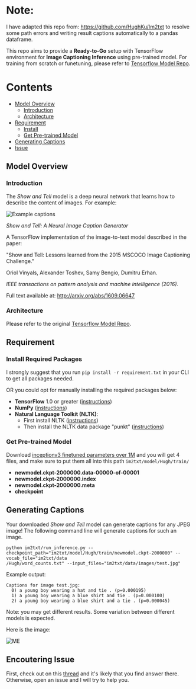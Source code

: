 # Note:
I have adapted this repo from: https://github.com/HughKu/Im2txt to resolve some path errors and writing result captions automatically to a pandas dataframe.

This repo aims to provide a **Ready-to-Go** setup with TensorFlow environment for **Image Captioning Inference** using pre-trained model. For training from scratch or funetuning, please refer to [Tensorflow Model Repo](https://github.com/tensorflow/models/tree/master/research/im2txt).


# Contents
* [Model Overview](#model-overview)
    * [Introduction](#introduction)
    * [Architecture](#architecture)
* [Requirement](#getting-started)
    * [Install](#install-required-packages)
    * [Get Pre-trained Model](#get-pre-trained-model)
* [Generating Captions](#generating-captions)
* [Issue](#encoutering-issue)

## Model Overview

### Introduction
The *Show and Tell* model is a deep neural network that learns how to describe
the content of images. For example:

![Example captions](g3doc/example_captions.jpg)

*Show and Tell: A Neural Image Caption Generator*

A TensorFlow implementation of the image-to-text model described in the paper:

"Show and Tell: Lessons learned from the 2015 MSCOCO Image Captioning
Challenge."

Oriol Vinyals, Alexander Toshev, Samy Bengio, Dumitru Erhan.

*IEEE transactions on pattern analysis and machine intelligence (2016).*

Full text available at: http://arxiv.org/abs/1609.06647

### Architecture
Please refer to the original [Tensorflow Model Repo](https://github.com/tensorflow/models/tree/master/research/im2txt).

## Requirement

### Install Required Packages
I strongly suggest that you run `pip install -r requirement.txt` in your CLI 
to get all packages needed.

OR you could opt for manually installing the required packages below:

* **TensorFlow** 1.0 or greater ([instructions](https://www.tensorflow.org/install/))
* **NumPy** ([instructions](http://www.scipy.org/install.html))
* **Natural Language Toolkit (NLTK)**:
    * First install NLTK ([instructions](http://www.nltk.org/install.html))
    * Then install the NLTK data package "punkt" ([instructions](http://www.nltk.org/data.html))

### Get Pre-trained Model
Download [inceptionv3 finetuned parameters over 1M](https://drive.google.com/open?id=1r4-9FEIbOUyBSvA-fFVFgvhFpgee6sF5) and you will get 4 files, and make sure to put them all into this path `im2txt/model/Hugh/train/`
* **newmodel.ckpt-2000000.data-00000-of-00001**
* **newmodel.ckpt-2000000.index**
* **newmodel.ckpt-2000000.meta**
* **checkpoint**

## Generating Captions
Your downloaded *Show and Tell* model can generate captions for any JPEG image! The
following command line will generate captions for such an image.
```
python im2txt/run_inference.py --checkpoint_path="im2txt/model/Hugh/train/newmodel.ckpt-2000000" --vocab_file="im2txt/data
/Hugh/word_counts.txt" --input_files="im2txt/data/images/test.jpg"
```

Example output:
```
Captions for image test.jpg:
  0) a young boy wearing a hat and tie . (p=0.000195)
  1) a young boy wearing a blue shirt and tie . (p=0.000100)
  2) a young boy wearing a blue shirt and a tie . (p=0.000045)
```

Note: you may get different results. Some variation between different models is
expected.

Here is the image:

![ME](im2txt/data/images/test.jpg)

## Encoutering Issue
First, check out on this [thread](https://github.com/tensorflow/models/issues/466) and it's likely that you find answer there. Otherwise, open an issue and I will try to help you.
